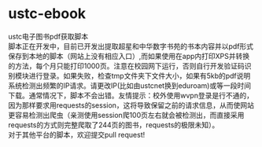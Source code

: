 # ustc-ebook
ustc电子图书pdf获取脚本  
脚本正在开发中，目前已开发出提取超星和中华数字书苑的书本内容并以pdf形式保存到本地的脚本（网站上没有相应入口）,而如果使用在app内打印XPS并转换的方法，每个月只能打印1000页。注意在校园网下运行，否则自行开发验证码识别模块进行登录。如果失败，检查tmp文件夹下文件大小，如果有5kb的pdf说明系统检测出频繁的IP请求。请更改IP(比如由ustcnet换到eduroam)或等一段时间下载。通常情况下，脚本不会出错。友情提示：校外使用wvpn登录是行不通的，因为那样要求用requests的session，这将导致保留之前的请求信息，从而使网站更容易检测出爬虫（亲测使用session爬100页左右就会被检测出，而直接采用requests的方式则完整爬取了244页的图书，requests的极限未知）。  
对于其他平台的脚本，欢迎提交pull request!
